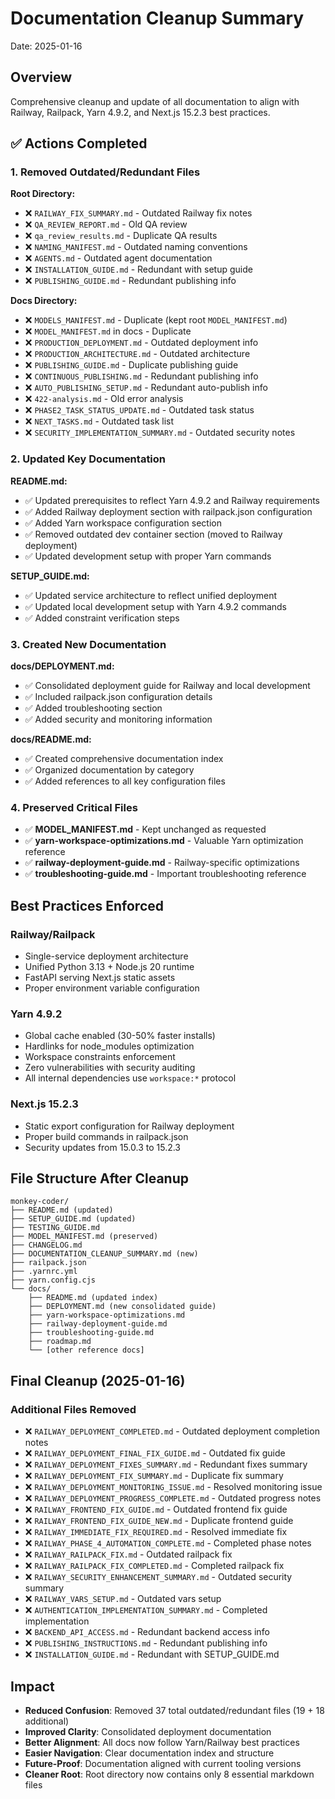 # Documentation Cleanup Summary

Date: 2025-01-16

## Overview

Comprehensive cleanup and update of all documentation to align with Railway, Railpack, Yarn 4.9.2, and Next.js 15.2.3 best practices.

## ✅ Actions Completed

### 1. Removed Outdated/Redundant Files

**Root Directory:**
- ❌ `RAILWAY_FIX_SUMMARY.md` - Outdated Railway fix notes
- ❌ `QA_REVIEW_REPORT.md` - Old QA review
- ❌ `qa_review_results.md` - Duplicate QA results
- ❌ `NAMING_MANIFEST.md` - Outdated naming conventions
- ❌ `AGENTS.md` - Outdated agent documentation
- ❌ `INSTALLATION_GUIDE.md` - Redundant with setup guide
- ❌ `PUBLISHING_GUIDE.md` - Redundant publishing info

**Docs Directory:**
- ❌ `MODELS_MANIFEST.md` - Duplicate (kept root `MODEL_MANIFEST.md`)
- ❌ `MODEL_MANIFEST.md` in docs - Duplicate
- ❌ `PRODUCTION_DEPLOYMENT.md` - Outdated deployment info
- ❌ `PRODUCTION_ARCHITECTURE.md` - Outdated architecture
- ❌ `PUBLISHING_GUIDE.md` - Duplicate publishing guide
- ❌ `CONTINUOUS_PUBLISHING.md` - Redundant publishing info
- ❌ `AUTO_PUBLISHING_SETUP.md` - Redundant auto-publish info
- ❌ `422-analysis.md` - Old error analysis
- ❌ `PHASE2_TASK_STATUS_UPDATE.md` - Outdated task status
- ❌ `NEXT_TASKS.md` - Outdated task list
- ❌ `SECURITY_IMPLEMENTATION_SUMMARY.md` - Outdated security notes

### 2. Updated Key Documentation

**README.md:**
- ✅ Updated prerequisites to reflect Yarn 4.9.2 and Railway requirements
- ✅ Added Railway deployment section with railpack.json configuration
- ✅ Added Yarn workspace configuration section
- ✅ Removed outdated dev container section (moved to Railway deployment)
- ✅ Updated development setup with proper Yarn commands

**SETUP_GUIDE.md:**
- ✅ Updated service architecture to reflect unified deployment
- ✅ Updated local development setup with Yarn 4.9.2 commands
- ✅ Added constraint verification steps

### 3. Created New Documentation

**docs/DEPLOYMENT.md:**
- ✅ Consolidated deployment guide for Railway and local development
- ✅ Included railpack.json configuration details
- ✅ Added troubleshooting section
- ✅ Added security and monitoring information

**docs/README.md:**
- ✅ Created comprehensive documentation index
- ✅ Organized documentation by category
- ✅ Added references to all key configuration files

### 4. Preserved Critical Files

- ✅ **MODEL_MANIFEST.md** - Kept unchanged as requested
- ✅ **yarn-workspace-optimizations.md** - Valuable Yarn optimization reference
- ✅ **railway-deployment-guide.md** - Railway-specific optimizations
- ✅ **troubleshooting-guide.md** - Important troubleshooting reference

## Best Practices Enforced

### Railway/Railpack
- Single-service deployment architecture
- Unified Python 3.13 + Node.js 20 runtime
- FastAPI serving Next.js static assets
- Proper environment variable configuration

### Yarn 4.9.2
- Global cache enabled (30-50% faster installs)
- Hardlinks for node_modules optimization
- Workspace constraints enforcement
- Zero vulnerabilities with security auditing
- All internal dependencies use `workspace:*` protocol

### Next.js 15.2.3
- Static export configuration for Railway deployment
- Proper build commands in railpack.json
- Security updates from 15.0.3 to 15.2.3

## File Structure After Cleanup

```text
monkey-coder/
├── README.md (updated)
├── SETUP_GUIDE.md (updated)
├── TESTING_GUIDE.md
├── MODEL_MANIFEST.md (preserved)
├── CHANGELOG.md
├── DOCUMENTATION_CLEANUP_SUMMARY.md (new)
├── railpack.json
├── .yarnrc.yml
├── yarn.config.cjs
└── docs/
    ├── README.md (updated index)
    ├── DEPLOYMENT.md (new consolidated guide)
    ├── yarn-workspace-optimizations.md
    ├── railway-deployment-guide.md
    ├── troubleshooting-guide.md
    ├── roadmap.md
    └── [other reference docs]
```

## Final Cleanup (2025-01-16)

### Additional Files Removed
- ❌ `RAILWAY_DEPLOYMENT_COMPLETED.md` - Outdated deployment completion notes
- ❌ `RAILWAY_DEPLOYMENT_FINAL_FIX_GUIDE.md` - Outdated fix guide
- ❌ `RAILWAY_DEPLOYMENT_FIXES_SUMMARY.md` - Redundant fixes summary
- ❌ `RAILWAY_DEPLOYMENT_FIX_SUMMARY.md` - Duplicate fix summary
- ❌ `RAILWAY_DEPLOYMENT_MONITORING_ISSUE.md` - Resolved monitoring issue
- ❌ `RAILWAY_DEPLOYMENT_PROGRESS_COMPLETE.md` - Outdated progress notes
- ❌ `RAILWAY_FRONTEND_FIX_GUIDE.md` - Outdated frontend fix guide
- ❌ `RAILWAY_FRONTEND_FIX_GUIDE_NEW.md` - Duplicate frontend guide
- ❌ `RAILWAY_IMMEDIATE_FIX_REQUIRED.md` - Resolved immediate fix
- ❌ `RAILWAY_PHASE_4_AUTOMATION_COMPLETE.md` - Completed phase notes
- ❌ `RAILWAY_RAILPACK_FIX.md` - Outdated railpack fix
- ❌ `RAILWAY_RAILPACK_FIX_COMPLETED.md` - Completed railpack fix
- ❌ `RAILWAY_SECURITY_ENHANCEMENT_SUMMARY.md` - Outdated security summary
- ❌ `RAILWAY_VARS_SETUP.md` - Outdated vars setup
- ❌ `AUTHENTICATION_IMPLEMENTATION_SUMMARY.md` - Completed implementation
- ❌ `BACKEND_API_ACCESS.md` - Redundant backend access info
- ❌ `PUBLISHING_INSTRUCTIONS.md` - Redundant publishing info
- ❌ `INSTALLATION_GUIDE.md` - Redundant with SETUP_GUIDE.md

## Impact

- **Reduced Confusion**: Removed 37 total outdated/redundant files (19 + 18 additional)
- **Improved Clarity**: Consolidated deployment documentation
- **Better Alignment**: All docs now follow Yarn/Railway best practices
- **Easier Navigation**: Clear documentation index and structure
- **Future-Proof**: Documentation aligned with current tooling versions
- **Cleaner Root**: Root directory now contains only 8 essential markdown files